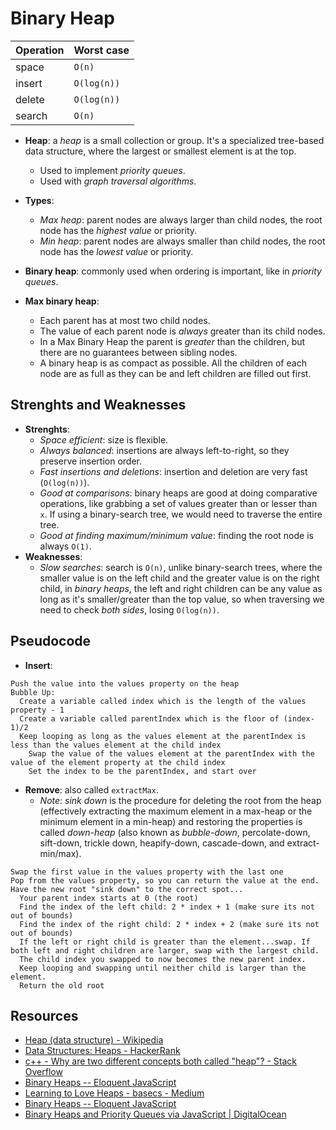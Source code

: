 # Binary Heap

| Operation | Worst case  |
| --------- | ----------- |
| space     | `O(n)`      |
| insert    | `O(log(n))` |
| delete    | `O(log(n))` |
| search    | `O(n)`      |

- **Heap**: a _heap_ is a small collection or group. It's a specialized tree-based data structure,
  where the largest or smallest element is at the top.

  - Used to implement _priority queues_.
  - Used with _graph traversal algorithms_.

- **Types**:

  - _Max heap_: parent nodes are always larger than child nodes, the root node has the _highest
    value_ or priority.
  - _Min heap_: parent nodes are always smaller than child nodes, the root node has the _lowest
    value_ or priority.

- **Binary heap**: commonly used when ordering is important, like in _priority queues_.

- **Max binary heap**:
  - Each parent has at most two child nodes.
  - The value of each parent node is _always_ greater than its child nodes.
  - In a Max Binary Heap the parent is _greater_ than the children, but there are no guarantees
    between sibling nodes.
  - A binary heap is as compact as possible. All the children of each node are as full as they can
    be and left children are filled out first.

## Strenghts and Weaknesses

- **Strenghts**:
  - _Space efficient_: size is flexible.
  - _Always balanced_: insertions are always left-to-right, so they preserve insertion order.
  - _Fast insertions and deletions_: insertion and deletion are very fast (`O(log(n))`).
  - _Good at comparisons_: binary heaps are good at doing comparative operations, like grabbing a
    set of values greater than or lesser than `x`. If using a binary-search tree, we would need to
    traverse the entire tree.
  - _Good at finding maximum/minimum value_: finding the root node is always `O(1)`.
- **Weaknesses**:
  - _Slow searches_: search is `O(n)`, unlike binary-search trees, where the smaller value is on the
    left child and the greater value is on the right child, in _binary heaps_, the left and right
    children can be any value as long as it's smaller/greater than the top value, so when traversing
    we need to check _both sides_, losing `O(log(n))`.

## Pseudocode

- **Insert**:

```
Push the value into the values property on the heap
Bubble Up:
  Create a variable called index which is the length of the values property - 1
  Create a variable called parentIndex which is the floor of (index-1)/2
  Keep looping as long as the values element at the parentIndex is less than the values element at the child index
    Swap the value of the values element at the parentIndex with the value of the element property at the child index
    Set the index to be the parentIndex, and start over
```

- **Remove**: also called `extractMax`.
  - _Note_: _sink down_ is the procedure for deleting the root from the heap (effectively extracting
    the maximum element in a max-heap or the minimum element in a min-heap) and restoring the
    properties is called _down-heap_ (also known as _bubble-down_, percolate-down, sift-down,
    trickle down, heapify-down, cascade-down, and extract-min/max).

```
Swap the first value in the values property with the last one
Pop from the values property, so you can return the value at the end.
Have the new root "sink down" to the correct spot...​
  Your parent index starts at 0 (the root)
  Find the index of the left child: 2 * index + 1 (make sure its not out of bounds)
  Find the index of the right child: 2 * index + 2 (make sure its not out of bounds)
  If the left or right child is greater than the element...swap. If both left and right children are larger, swap with the largest child.
  The child index you swapped to now becomes the new parent index.
  Keep looping and swapping until neither child is larger than the element.
  Return the old root
```

## Resources

- [Heap (data structure) - Wikipedia](<https://en.wikipedia.org/wiki/Heap_(data_structure)>)
- [Data Structures: Heaps - HackerRank](https://www.youtube.com/watch?v=t0Cq6tVNRBA)
- [c++ - Why are two different concepts both called "heap"? - Stack Overflow](https://stackoverflow.com/questions/1699057/why-are-two-different-concepts-both-called-heap)
- [Binary Heaps -- Eloquent JavaScript](https://eloquentjavascript.net/1st_edition/appendix2.html)
- [Learning to Love Heaps - basecs - Medium](https://medium.com/basecs/learning-to-love-heaps-cef2b273a238)
- [Binary Heaps -- Eloquent JavaScript](https://eloquentjavascript.net/1st_edition/appendix2.html)
- [Binary Heaps and Priority Queues via JavaScript | DigitalOcean](https://www.digitalocean.com/community/tutorials/js-binary-heaps)
